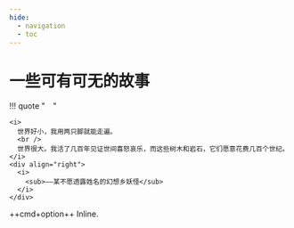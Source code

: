 ```yaml
---
hide:
  - navigation
  - toc
---
```


# 一些可有可无的故事

!!! quote "&emsp;"

    <i>
      世界好小，我用两只脚就能走遍。
      <br />
      世界很大。我活了几百年见证世间喜怒哀乐，而这些树木和岩石，它们愿意花费几百个世纪。
    </i>
    <div align="right">
      <i>
        <sub>——某不愿透露姓名的幻想乡妖怪</sub>
      </i>
    </div>

++cmd+option++ Inline.
